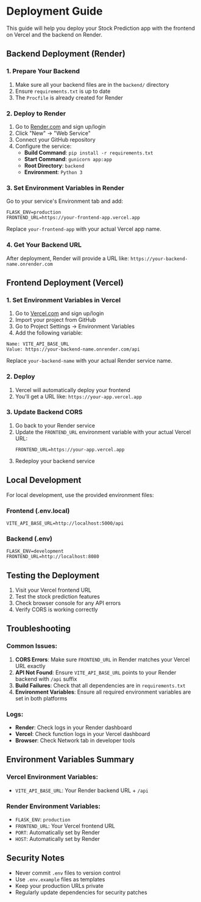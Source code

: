 # Deployment Guide

This guide will help you deploy your Stock Prediction app with the frontend on Vercel and the backend on Render.

## Backend Deployment (Render)

### 1. Prepare Your Backend

1. Make sure all your backend files are in the `backend/` directory
2. Ensure `requirements.txt` is up to date
3. The `Procfile` is already created for Render

### 2. Deploy to Render

1. Go to [Render.com](https://render.com) and sign up/login
2. Click "New" → "Web Service"
3. Connect your GitHub repository
4. Configure the service:
   - **Build Command**: `pip install -r requirements.txt`
   - **Start Command**: `gunicorn app:app`
   - **Root Directory**: `backend`
   - **Environment**: `Python 3`

### 3. Set Environment Variables in Render

Go to your service's Environment tab and add:

```
FLASK_ENV=production
FRONTEND_URL=https://your-frontend-app.vercel.app
```

Replace `your-frontend-app` with your actual Vercel app name.

### 4. Get Your Backend URL

After deployment, Render will provide a URL like:
`https://your-backend-name.onrender.com`

## Frontend Deployment (Vercel)

### 1. Set Environment Variables in Vercel

1. Go to [Vercel.com](https://vercel.com) and sign up/login
2. Import your project from GitHub
3. Go to Project Settings → Environment Variables
4. Add the following variable:

```
Name: VITE_API_BASE_URL
Value: https://your-backend-name.onrender.com/api
```

Replace `your-backend-name` with your actual Render service name.

### 2. Deploy

1. Vercel will automatically deploy your frontend
2. You'll get a URL like: `https://your-app.vercel.app`

### 3. Update Backend CORS

1. Go back to your Render service
2. Update the `FRONTEND_URL` environment variable with your actual Vercel URL:
   ```
   FRONTEND_URL=https://your-app.vercel.app
   ```
3. Redeploy your backend service

## Local Development

For local development, use the provided environment files:

### Frontend (.env.local)
```
VITE_API_BASE_URL=http://localhost:5000/api
```

### Backend (.env)
```
FLASK_ENV=development
FRONTEND_URL=http://localhost:8080
```

## Testing the Deployment

1. Visit your Vercel frontend URL
2. Test the stock prediction features
3. Check browser console for any API errors
4. Verify CORS is working correctly

## Troubleshooting

### Common Issues:

1. **CORS Errors**: Make sure `FRONTEND_URL` in Render matches your Vercel URL exactly
2. **API Not Found**: Ensure `VITE_API_BASE_URL` points to your Render backend with `/api` suffix
3. **Build Failures**: Check that all dependencies are in `requirements.txt`
4. **Environment Variables**: Ensure all required environment variables are set in both platforms

### Logs:
- **Render**: Check logs in your Render dashboard
- **Vercel**: Check function logs in your Vercel dashboard
- **Browser**: Check Network tab in developer tools

## Environment Variables Summary

### Vercel Environment Variables:
- `VITE_API_BASE_URL`: Your Render backend URL + `/api`

### Render Environment Variables:
- `FLASK_ENV`: `production`
- `FRONTEND_URL`: Your Vercel frontend URL
- `PORT`: Automatically set by Render
- `HOST`: Automatically set by Render

## Security Notes

- Never commit `.env` files to version control
- Use `.env.example` files as templates
- Keep your production URLs private
- Regularly update dependencies for security patches
